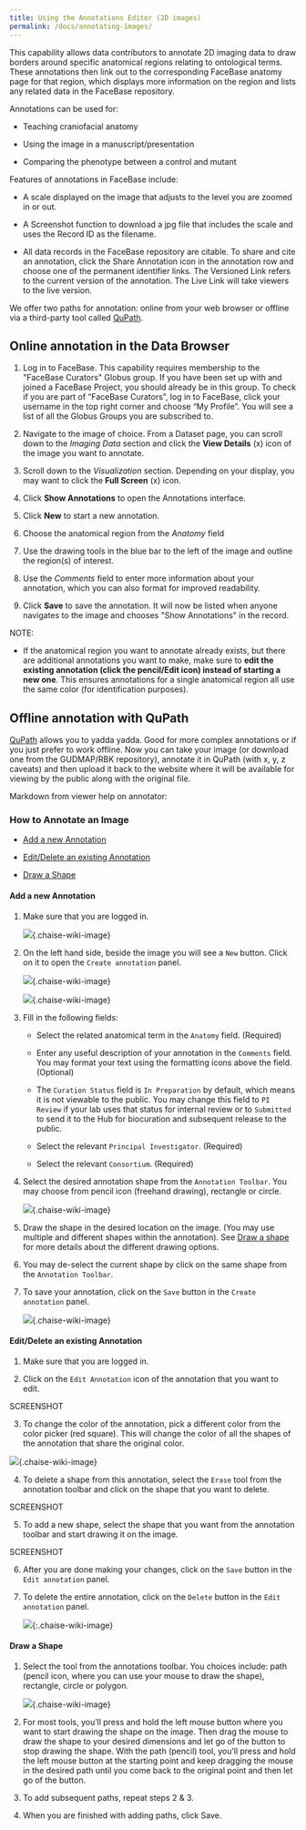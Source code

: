 ```yaml
---
title: Using the Annotations Editor (2D images)
permalink: /docs/annotating-images/
---
```


This capability allows data contributors to annotate 2D imaging data to draw borders around specific anatomical regions relating to ontological terms. These annotations then link out to the corresponding FaceBase anatomy page for that region, which displays more information on the region and lists any related data in the FaceBase repository.

Annotations can be used for:

* Teaching craniofacial anatomy

* Using the image in a manuscript/presentation

* Comparing the phenotype between a control and mutant

Features of annotations in FaceBase include:

* A scale displayed on the image that adjusts to the level you are zoomed in or out.

* A Screenshot function to download a jpg file that includes the scale and uses the Record ID as the filename.

* All data records in the FaceBase repository are citable. To share and cite an annotation, click the Share Annotation icon in the annotation row and choose one of the permanent identifier links. The Versioned Link refers to the current version of the annotation. The Live Link will take viewers to the live version.

We offer two paths for annotation: online from your web browser or offline via a third-party tool called [QuPath](https://qupath.github.io/).

## Online annotation in the Data Browser

1. Log in to FaceBase. This capability requires membership to the "FaceBase Curators" Globus group.
If you have been set up with and joined a FaceBase Project, you should already be in this group.
To check if you are part of “FaceBase Curators”, log in to FaceBase, click your username in the top right corner and choose “My Profile”. You will see a list of all the Globus Groups you are subscribed to.

2. Navigate to the image of choice. From a Dataset page, you can scroll down to the *Imaging Data* section and click the **View Details** (x) icon of the image you want to annotate.

3. Scroll down to the *Visualization* section. Depending on your display, you may want to click the **Full Screen** (x) icon.

4. Click **Show Annotations** to open the Annotations interface.

5. Click **New** to start a new annotation.

6. Choose the anatomical region from the *Anatomy* field

7. Use the drawing tools in the blue bar to the left of the image and outline the region(s) of interest.

8. Use the *Comments* field to enter more information about your annotation, which you can also format for improved readability.

9. Click **Save** to save the annotation. It will now be listed when anyone navigates to the image and chooses "Show Annotations" in the record.

NOTE:

* If the anatomical region you want to annotate already exists, but there are additional annotations you want to make, make sure to **edit the existing annotation (click the pencil/Edit icon) instead of starting a new one**. This ensures annotations for a single anatomical region all use the same color (for identification purposes).

## Offline annotation with QuPath

 [QuPath](https://qupath.github.io/) allows you to yadda yadda. Good for more complex annotations or if you just prefer to work offline. Now you can take your image (or download one from the GUDMAP/RBK repository), annotate it in QuPath (with x, y, z caveats) and then upload it back to the website where it will be available for viewing by the public along with the original file.

Markdown from viewer help on annotator:

### How to Annotate an Image

* [Add a new Annotation](#add-a-new-annotation)

* [Edit/Delete an existing Annotation](#editdelete-an-existing-annotation)

* [Draw a Shape](#draw-a-shape)

#### Add a new Annotation

1. Make sure that you are logged in.

	![](resources/annotation-documentation-images/Login%20Check.png){.chaise-wiki-image}

2. On the left hand side, beside the image you will see a `New` button. Click on it to open the `Create annotation` panel.

	![](resources/annotation-documentation-images/NewButton.png){.chaise-wiki-image}

	![](resources/annotation-documentation-images/CreateAnnotationPanel.png){.chaise-wiki-image}

3. Fill in the following fields:

	- Select the related anatomical term in the `Anatomy` field. (Required)

	- Enter any useful description of your annotation in the `Comments` field. You may format your text using the formatting icons above the field. (Optional)

	- The `Curation Status` field is `In Preparation` by default, which means it is not viewable to the public. You may change this field to `PI Review` if your lab uses that status for internal review or to `Submitted` to send it to the Hub for biocuration and subsequent release to the public.

	- Select the relevant `Principal Investigator`. (Required)

	- Select the relevant `Consortium`. (Required)

5. Select the desired annotation shape from the `Annotation Toolbar`. You may choose from pencil icon (freehand drawing), rectangle or circle.

	![](resources/annotation-documentation-images/AnnotationToolbar.png){.chaise-wiki-image}

6. Draw the shape in the desired location on the image. (You may use multiple and different shapes within the annotation). See [Draw a shape](#draw-a-shape) for more details about the different drawing options.

7. You may de-select the current shape by click on the same shape from the `Annotation Toolbar`.

8. To save your annotation, click on the `Save` button in the `Create annotation` panel.

	![](resources/annotation-documentation-images/SaveButton.png){.chaise-wiki-image}

#### Edit/Delete an existing Annotation

1. Make sure that you are logged in.

2. Click on the `Edit Annotation` icon of the annotation that you want to edit.

SCREENSHOT

3. To change the color of the annotation, pick a different color from the color picker (red square). This will change the color of all the shapes of the annotation that share the original color.

![](resources/annotation-documentation-images/ColorPicker.png){.chaise-wiki-image}

4. To delete a shape from this annotation, select the `Erase` tool from the annotation toolbar and click on the shape that you want to delete.

SCREENSHOT

5. To add a new shape, select the shape that you want from the annotation toolbar and start drawing it on the image.

SCREENSHOT

6. After you are done making your changes, click on the `Save` button in the `Edit annotation` panel.

7. To delete the entire annotation, click on the `Delete` button in the `Edit annotation` panel.

	![](resources/annotation-documentation-images/DeleteButton.png){:.chaise-wiki-image}

#### Draw a Shape

1. Select the tool from the annotations toolbar. You choices include: path (pencil icon, where you can use your mouse to draw the shape), rectangle, circle or polygon.

	![](resources/annotation-documentation-images/Path.png){.chaise-wiki-image}

2. For most tools, you’ll press and hold the left mouse button where you want to start drawing the shape on the image. Then drag the mouse to draw the shape to your desired dimensions and let go of the button to stop drawing the shape. With the path (pencil) tool, you’ll press and hold the left mouse button at the starting point and keep dragging the mouse in the desired path until you come back to the original point and then let go of the button.

3. To add subsequent paths, repeat steps 2 & 3.

4. When you are finished with adding paths, click Save.
